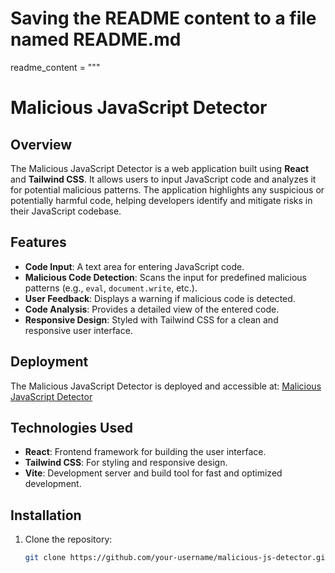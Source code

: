 # Saving the README content to a file named README.md

readme_content = """
# Malicious JavaScript Detector

## Overview
The Malicious JavaScript Detector is a web application built using **React** and **Tailwind CSS**. It allows users to input JavaScript code and analyzes it for potential malicious patterns. The application highlights any suspicious or potentially harmful code, helping developers identify and mitigate risks in their JavaScript codebase.

## Features
- **Code Input**: A text area for entering JavaScript code.
- **Malicious Code Detection**: Scans the input for predefined malicious patterns (e.g., `eval`, `document.write`, etc.).
- **User Feedback**: Displays a warning if malicious code is detected.
- **Code Analysis**: Provides a detailed view of the entered code.
- **Responsive Design**: Styled with Tailwind CSS for a clean and responsive user interface.

## Deployment
The Malicious JavaScript Detector is deployed and accessible at: [Malicious JavaScript Detector](https://malicious-js-detection.vercel.app/)

## Technologies Used
- **React**: Frontend framework for building the user interface.
- **Tailwind CSS**: For styling and responsive design.
- **Vite**: Development server and build tool for fast and optimized development.

## Installation
1. Clone the repository:
   ```bash
   git clone https://github.com/your-username/malicious-js-detector.git

